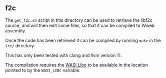 ## f2c

The `get_f2c.sh` script in this directory can be used to retrieve the libf2c source, and will then edit some files, so that it can be compiled to Wweb assembly.

Once the code has been retrieved it can be compiled by running `make` in the `src/` directory.

This has only been tested with clang and llvm version 11.

The compilation requires the [WASI Libc](https://github.com/WebAssembly/wasi-libc) to be available in the location pointed to by the `WASI_LIBC` variable.
